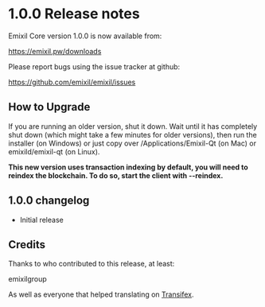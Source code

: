 1.0.0 Release notes
====================

Emixil Core version 1.0.0 is now available from:

  https://emixil.pw/downloads

Please report bugs using the issue tracker at github:

  https://github.com/emixil/emixil/issues


How to Upgrade
--------------

If you are running an older version, shut it down. Wait until it has completely
shut down (which might take a few minutes for older versions), then run the
installer (on Windows) or just copy over /Applications/Emixil-Qt (on Mac) or
emixild/emixil-qt (on Linux).

**This new version uses transaction indexing by default, you will need to reindex 
the blockchain. To do so, start the client with --reindex.**


1.0.0 changelog
----------------
- Initial release


Credits
--------

Thanks to who contributed to this release, at least:

emixilgroup

As well as everyone that helped translating on [Transifex](https://www.transifex.com/projects/p/emixil/).
